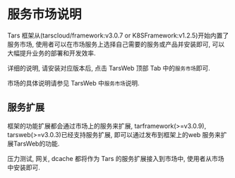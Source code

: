 # 服务市场说明

Tars 框架从(tarscloud/framework:v3.0.7 or K8SFramework:v1.2.5)开始内置了服务市场, 使用者可以在市场服务上选择自己需要的服务或产品并安装即可, 可以大幅提升业务的部署和开发效率.

详细的说明, 请安装对应版本后, 点击 TarsWeb 顶部 Tab 中的`服务市场`即可.

市场的具体说明请参见 TarsWeb 中`服务市场`说明.

## 服务扩展

框架的功能扩展都会通过市场上的服务来扩展, tarframework(>=v3.0.9), tarsweb(>=v3.0.3)已经支持服务扩展, 即可以通过发布到框架上的web 服务来扩展TarsWeb的功能.

压力测试, 网关, dcache 都将作为 Tars 的服务扩展接入到市场中, 使用者从市场中安装即可.

